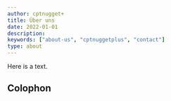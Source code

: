 ```yaml
---
author: cptnugget+
title: Über uns
date: 2022-01-01
description:
keywords: ["about-us", "cptnuggetplus", "contact"]
type: about
---
```


Here is a text.

## Colophon
